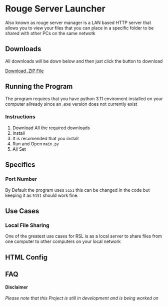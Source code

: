 # Rouge Server Launcher
Also known as rouge server manager 
is a LAN based HTTP server that allows you to view your files that you can place in a specific folder to be shared with other PCs on the same netwotk
 
## Downloads 
All downloads will be down below
and then just click the button to download 

[Download .ZIP File](https://github.com/rougeracing/RSL/archive/refs/heads/main.zip)

## Running the Program
The program requires that you have python 3.11 enviroment installed on your computer allready since an .exe version does not currently exist

### Instructions

1. Download All the required downloads 
2. Install
3. It is recomended that you install 
3. Run and Open `main.py`
4. All Set

## Specifics

### Port Number
By Default the program uses `5151` this can be changed in the code but keeping it as `5151` should work fine.

## Use Cases
### Local File Sharing
One of the greatest use cases for RSL is as a local server to share files from one computer to other computers on your local network
## HTML Config
## FAQ

#### Disclaimer
_Please note that this Project is still in development and is being  worked on_ 
